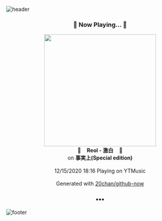 ![header](https://capsule-render.vercel.app/api?type=wave&height=170&section=header&text=Hi.%20I'm%20SHIFT&fontColor=090707&fontAlignX=45&fontAlignY=65&fontSize=100)

<h3 align="center">🎵 Now Playing... 🎵</h3>
<p align="center">
  <a href="https://music.youtube.com/channel/UCknW0jP_BkALWACMQ44cJ1A">
    <img width="300" src="https://lh3.googleusercontent.com/6anR6B6OWy137S8QCcaPWH64yI6EO_fOUeaKbLcSu1PMVZJD8rLaWb-k9mNgHv28uBiMLH-UAVrWVNsSwg">
  </a>
  <br>
  🎵&nbsp&nbsp&nbsp <b>Reol - 激白</b> &nbsp&nbsp&nbsp🎵
  <br>
  on <b>事実上(Special edition)</b>
  
  <br />
  <br />
  12/15/2020 18:16 Playing on YTMusic
  <br />
  <br />
  Generated with <a href="https://github.com/20chan/github-now">20chan/github-now</a>
</p>

<h3 align="center">•••</h3>

![footer](https://capsule-render.vercel.app/api?type=wave&height=150&section=footer)
